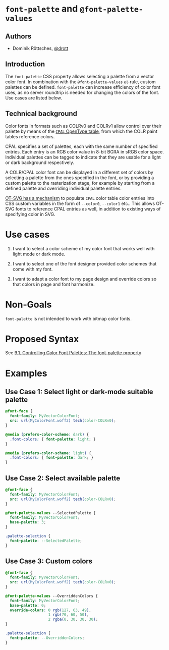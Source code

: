 # `font-palette` and `@font-palette-values`

## Authors

* Dominik Röttsches, [@drott](drott@chromium.org)

## Introduction ##

The `font-palette` CSS property allows selecting a palette
from a vector color font.
In combination with the `@font-palette-values` at-rule,
custom palettes can be defined.
`font-palette` can increase efficiency of color font uses,
as no server roundtrip is needed
for changing the colors of the font.
Use cases are listed below.

## Technical background

Color fonts in formats such as COLRv0 and COLRv1
allow control over their palette
by means of the [`CPAL` OpenType table](https://docs.microsoft.com/en-us/typography/opentype/spec/cpal),
from which the COLR paint tables reference colors.

CPAL specifies a set of palettes,
each with the same number of specified entries.
Each entry is an RGB color value in 8-bit BGRA in sRGB color space.
Individual palettes can be tagged to indicate
that they are usable for a light or dark background respectively.

A COLR/CPAL color font can be displayed in a different set of colors
by selecting a palette from the ones specified in the font,
or by providing a custom palette to the rasterization stage,
for example by starting from a defined palette and overriding
individual palette entries.

[OT-SVG has a mechanism](https://docs.microsoft.com/en-us/typography/opentype/otspec181/svg#color-palettes)
to populate `CPAL` color table color entries
into CSS custom variables
in the form of `--color0`, `--color1` etc..
This allows OT-SVG fonts to reference CPAL entries as well,
in addition to existing ways of specifying color in SVG.

# Use cases #

1. I want to select a color scheme of my color font that works well with light mode or dark mode.

2. I want to select one of the font designer provided color schemes that come with my font.

3. I want to adapt a color font to my page design and override colors so that colors in page and font harmonize.

# Non-Goals #

`font-palette` is not intended to work with bitmap color fonts.

# Proposed Syntax #

See
[9.1. Controlling Color Font Palettes: The font-palette property](https://www.w3.org/TR/css-fonts-4/#font-palette-prop)

# Examples #

## Use Case 1: Select light or dark-mode suitable palette ##


```CSS
@font-face {
  font-family: MyVectorColorFont;
  src: url(MyColorFont.woff2) tech(color-COLRv0);
}

@media (prefers-color-scheme: dark) {
  .font-colors: { font-palette: light; }
}

@media (prefers-color-scheme: light) {
  .font-colors: { font-palette: dark; }
}
```

## Use Case 2: Select available palette ##

```CSS
@font-face {
  font-family: MyVectorColorFont;
  src: url(MyColorFont.woff2) tech(color-COLRv0);
}

@font-palette-values --SelectedPalette {
  font-family: MyVectorColorFont;
  base-palette: 3;
}

.palette-selection {
  font-palette: --SelectedPalette;
}
```

## Use Case 3: Custom colors ##

```CSS
@font-face {
  font-family: MyVectorColorFont;
  src: url(MyColorFont.woff2) tech(color-COLRv0);
}

@font-palette-values --OverriddenColors {
  font-family: MyVectorColorFont;
  base-palette: 0;
  override-colors: 0 rgb(127, 63, 49),
                   1 rgb(70, 60, 50),
                   2 rgba(0, 30, 30, 30);
}

.palette-selection {
  font-palette: --OverriddenColors;
}
```
